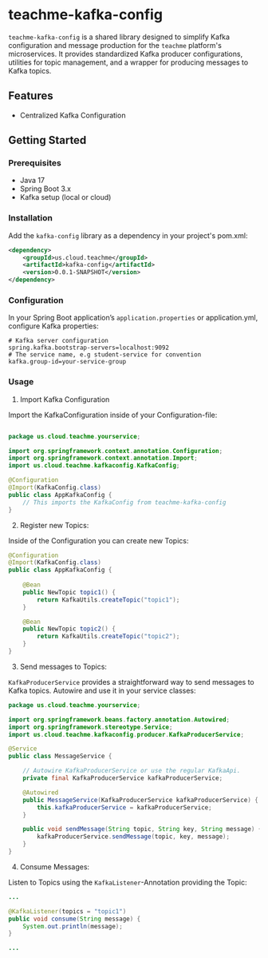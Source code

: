 # teachme-kafka-config

`teachme-kafka-config` is a shared library designed to simplify Kafka configuration and message production for the `teachme` platform's microservices.
It provides standardized Kafka producer configurations, utilities for topic management, and a wrapper for producing messages to Kafka topics.

## Features

- Centralized Kafka Configuration

## Getting Started

### Prerequisites 

- Java 17
- Spring Boot 3.x
- Kafka setup (local or cloud)

### Installation

Add the `kafka-config` library as a dependency in your project's pom.xml:

```xml
<dependency>
    <groupId>us.cloud.teachme</groupId>
    <artifactId>kafka-config</artifactId>
    <version>0.0.1-SNAPSHOT</version>
</dependency>
```

### Configuration

In your Spring Boot application’s `application.properties` or application.yml, configure Kafka properties:

```properties
# Kafka server configuration
spring.kafka.bootstrap-servers=localhost:9092
# The service name, e.g student-service for convention
kafka.group-id=your-service-group
```

### Usage

1. Import Kafka Configuration

Import the KafkaConfiguration inside of your Configuration-file:

```java

package us.cloud.teachme.yourservice;

import org.springframework.context.annotation.Configuration;
import org.springframework.context.annotation.Import;
import us.cloud.teachme.kafkaconfig.KafkaConfig;

@Configuration
@Import(KafkaConfig.class)
public class AppKafkaConfig {
    // This imports the KafkaConfig from teachme-kafka-config
}
```

2. Register new Topics:

Inside of the Configuration you can create new Topics:

```java
@Configuration
@Import(KafkaConfig.class)
public class AppKafkaConfig {
    
    @Bean
    public NewTopic topic1() {
        return KafkaUtils.createTopic("topic1");
    }

    @Bean
    public NewTopic topic2() {
        return KafkaUtils.createTopic("topic2");
    }
}
```

3. Send messages to Topics:

`KafkaProducerService` provides a straightforward way to send messages to Kafka topics. Autowire and use it in your service classes:

```java
package us.cloud.teachme.yourservice;

import org.springframework.beans.factory.annotation.Autowired;
import org.springframework.stereotype.Service;
import us.cloud.teachme.kafkaconfig.producer.KafkaProducerService;

@Service
public class MessageService {

    // Autowire KafkaProducerService or use the regular KafkaApi.
    private final KafkaProducerService kafkaProducerService;

    @Autowired
    public MessageService(KafkaProducerService kafkaProducerService) {
        this.kafkaProducerService = kafkaProducerService;
    }

    public void sendMessage(String topic, String key, String message) {
        kafkaProducerService.sendMessage(topic, key, message);
    }
}
```

4. Consume Messages:

Listen to Topics using the `KafkaListener`-Annotation providing the Topic:

```java
...

@KafkaListener(topics = "topic1")
public void consume(String message) {
    System.out.println(message);
}

...
```